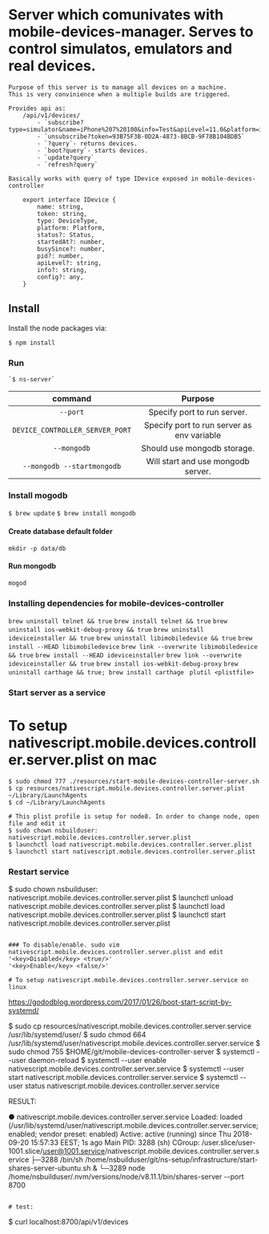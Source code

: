 # Server which comunivates with mobile-devices-manager. Serves to control simulatos, emulators and real devices.
    Purpose of this server is to manage all devices on а machine.
    This is very convinience when a multiple builds are triggered.

    Provides api as:
        /api/v1/devices/
            - `subscribe?type=simulator&name=iPhone%207%20100&info=Test&apiLevel=11.0&platform=ios`
            - `unsubscribe?token=93B75F3B-0D2A-4873-8BCB-9F78B104BDB5`
            - `?query`- returns devices.
            - `boot?query`- starts devices.
            - `update?query`
            - `refresh?query`
    
    Basically works with query of type IDevice exposed in mobile-devices-controller 

        export interface IDevice {
            name: string,
            token: string,
            type: DeviceType,
            platform: Platform,
            status?: Status,
            startedAt?: number,
            busySince?: number,
            pid?: number,
            apiLevel?: string,
            info?: string,
            config?: any,
        }

## Install

Install the node packages via:

`$ npm install`

### Run
    `$ ns-server`

|command                |Purpose|
|:-------------------------------:|:-------------------:|
|`--port`|Specify port to run server.|
|`DEVICE_CONTROLLER_SERVER_PORT`|Specify port to run server as env variable|
|`--mongodb`|Should use mongodb storage.|
|`--mongodb --startmongodb`|Will start and use mongodb server.|


### Install mogodb

`$ brew update`
`$ brew install mongodb`

#### Create database default folder

`mkdir -p data/db`

#### Run mongodb

`mogod`

### Installing dependencies for mobile-devices-controller
`brew uninstall telnet && true`
`brew install telnet && true`
`brew uninstall ios-webkit-debug-proxy && true`
`brew uninstall ideviceinstaller && true`
`brew uninstall libimobiledevice && true`
`brew install --HEAD libimobiledevice`
`brew link --overwrite libimobiledevice && true`
`brew install --HEAD ideviceinstaller`
`brew link --overwrite ideviceinstaller && true`
`brew install ios-webkit-debug-proxy`
`brew uninstall carthage && true; brew install carthage `
`plutil <plistfile>`

### Start server as a service

# To setup nativescript.mobile.devices.controller.server.plist on mac
```
$ sudo chmod 777 ./resources/start-mobile-devices-controller-server.sh
$ cp resources/nativescript.mobile.devices.controller.server.plist ~/Library/LaunchAgents
$ cd ~/Library/LaunchAgents

# This plist profile is setup for node8. In order to change node, open file and edit it
$ sudo chown nsbuilduser: nativescript.mobile.devices.controller.server.plist
$ launchctl load nativescript.mobile.devices.controller.server.plist
$ launchctl start nativescript.mobile.devices.controller.server.plist
```

###  Restart service
$ sudo chown nsbuilduser: nativescript.mobile.devices.controller.server.plist
$ launchctl unload nativescript.mobile.devices.controller.server.plist
$ launchctl load nativescript.mobile.devices.controller.server.plist
$ launchctl start nativescript.mobile.devices.controller.server.plist
```

### To disable/enable. sudo vim nativescript.mobile.devices.controller.server.plist and edit
'<key>Disabled</key> <true/>'
'<key>Enable</key> <false/>'

# To setup nativescript.mobile.devices.controller.server.service on linux
```

https://gododblog.wordpress.com/2017/01/26/boot-start-script-by-systemd/

$ sudo cp resources/nativescript.mobile.devices.controller.server.service /usr/lib/systemd/user/
$ sudo chmod 664 /usr/lib/systemd/user/nativescript.mobile.devices.controller.server.service
$ sudo chmod 755 $HOME/git/mobile-devices-controller-server
$ systemctl --user daemon-reload
$ systemctl --user enable nativescript.mobile.devices.controller.server.service
$ systemctl --user start nativescript.mobile.devices.controller.server.service
$ systemctl --user status nativescript.mobile.devices.controller.server.service

RESULT:

● nativescript.mobile.devices.controller.server.service
   Loaded: loaded (/usr/lib/systemd/user/nativescript.mobile.devices.controller.server.service; enabled; vendor preset: enabled)
   Active: active (running) since Thu 2018-09-20 15:57:33 EEST; 1s ago
 Main PID: 3288 (sh)
   CGroup: /user.slice/user-1001.slice/user@1001.service/nativescript.mobile.devices.controller.server.service
           ├─3288 /bin/sh /home/nsbuilduser/git/ns-setup/infrastructure/start-shares-server-ubuntu.sh &
           └─3289 node /home/nsbuilduser/.nvm/versions/node/v8.11.1/bin/shares-server --port 8700

```

# test:
```
$ curl localhost:8700/api/v1/devices
```

